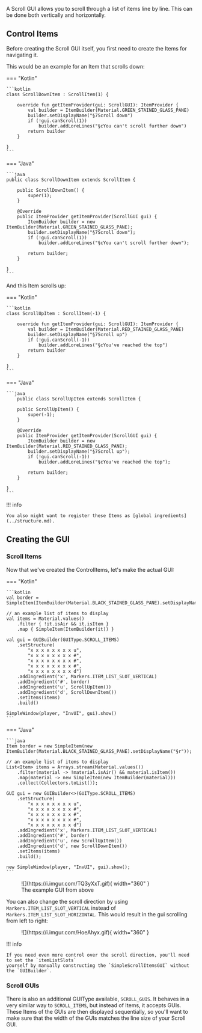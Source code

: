 A Scroll GUI allows you to scroll through a list of items line by line.
This can be done both vertically and horizontally.

## Control Items

Before creating the Scroll GUI itself, you first need to create the Items for navigating it.

This would be an example for an Item that scrolls down:

=== "Kotlin"

    ```kotlin
    class ScrollDownItem : ScrollItem(1) {
        
        override fun getItemProvider(gui: ScrollGUI): ItemProvider {
            val builder = ItemBuilder(Material.GREEN_STAINED_GLASS_PANE)
            builder.setDisplayName("§7Scroll down")
            if (!gui.canScroll(1))
                builder.addLoreLines("§cYou can't scroll further down")
            return builder
        }
        
    }
    ```

=== "Java"

    ```java
    public class ScrollDownItem extends ScrollItem {
        
        public ScrollDownItem() {
            super(1);
        }
        
        @Override
        public ItemProvider getItemProvider(ScrollGUI gui) {
            ItemBuilder builder = new ItemBuilder(Material.GREEN_STAINED_GLASS_PANE);
            builder.setDisplayName("§7Scroll down");
            if (!gui.canScroll(1))
                builder.addLoreLines("§cYou can't scroll further down");
            
            return builder;
        }
        
    }
    ```

And this Item scrolls up:

=== "Kotlin"

    ```kotlin
    class ScrollUpItem : ScrollItem(-1) {
        
        override fun getItemProvider(gui: ScrollGUI): ItemProvider {
            val builder = ItemBuilder(Material.RED_STAINED_GLASS_PANE)
            builder.setDisplayName("§7Scroll up")
            if (!gui.canScroll(-1))
                builder.addLoreLines("§cYou've reached the top")
            return builder
        }
        
    }
    ```

=== "Java"

    ```java
        public class ScrollUpItem extends ScrollItem {
        
        public ScrollUpItem() {
            super(-1);
        }
        
        @Override
        public ItemProvider getItemProvider(ScrollGUI gui) {
            ItemBuilder builder = new ItemBuilder(Material.RED_STAINED_GLASS_PANE);
            builder.setDisplayName("§7Scroll up");
            if (!gui.canScroll(-1))
                builder.addLoreLines("§cYou've reached the top");
            
            return builder;
        }
        
    }
    ```

!!! info

    You also might want to register these Items as [global ingredients](../structure.md).

## Creating the GUI

### Scroll Items

Now that we've created the ControlItems, let's make the actual GUI:

=== "Kotlin"

    ```kotlin
    val border = SimpleItem(ItemBuilder(Material.BLACK_STAINED_GLASS_PANE).setDisplayName("§r"))
    
    // an example list of items to display
    val items = Material.values()
        .filter { !it.isAir && it.isItem }
        .map { SimpleItem(ItemBuilder(it)) }

    val gui = GUIBuilder(GUIType.SCROLL_ITEMS)
        .setStructure(
            "x x x x x x x x u",
            "x x x x x x x x #",
            "x x x x x x x x #",
            "x x x x x x x x #",
            "x x x x x x x x d")
        .addIngredient('x', Markers.ITEM_LIST_SLOT_VERTICAL)
        .addIngredient('#', border)
        .addIngredient('u', ScrollUpItem())
        .addIngredient('d', ScrollDownItem())
        .setItems(items)
        .build()
    
    SimpleWindow(player, "InvUI", gui).show()
    ```

=== "Java"

    ```java
    Item border = new SimpleItem(new ItemBuilder(Material.BLACK_STAINED_GLASS_PANE).setDisplayName("§r"));
    
    // an example list of items to display
    List<Item> items = Arrays.stream(Material.values())
        .filter(material -> !material.isAir() && material.isItem())
        .map(material -> new SimpleItem(new ItemBuilder(material)))
        .collect(Collectors.toList());
    
    GUI gui = new GUIBuilder<>(GUIType.SCROLL_ITEMS)
        .setStructure(
            "x x x x x x x x u",
            "x x x x x x x x #",
            "x x x x x x x x #",
            "x x x x x x x x #",
            "x x x x x x x x d")
        .addIngredient('x', Markers.ITEM_LIST_SLOT_VERTICAL)
        .addIngredient('#', border)
        .addIngredient('u', new ScrollUpItem())
        .addIngredient('d', new ScrollDownItem())
        .setItems(items)
        .build();
            
    new SimpleWindow(player, "InvUI", gui).show();
    ```

<figure markdown>
  ![](https://i.imgur.com/TQ3yXxT.gif){ width="360" }
  <figcaption>The example GUI from above</figcaption>
</figure>

You can also change the scroll direction by using `Markers.ITEM_LIST_SLOT_VERTICAL` instead of `Markers.ITEM_LIST_SLOT_HORIZONTAL`.
This would result in the gui scrolling from left to right:  
<figure markdown>
  ![](https://i.imgur.com/HoeAhyx.gif){ width="360" }
</figure>

!!! info

    If you need even more control over the scroll direction, you'll need to set the `itemListSlots`
    yourself by manually constructing the `SimpleScrollItemsGUI` without the `GUIBuilder`.

### Scroll GUIs

There is also an additional GUIType available, `SCROLL_GUIS`.
It behaves in a very similar way to `SCROLL_ITEMS`, but instead of Items, it accepts GUIs.
These Items of the GUIs are then displayed sequentially, so you'll want to make sure that the width of the GUIs matches the line size of your Scroll GUI.
